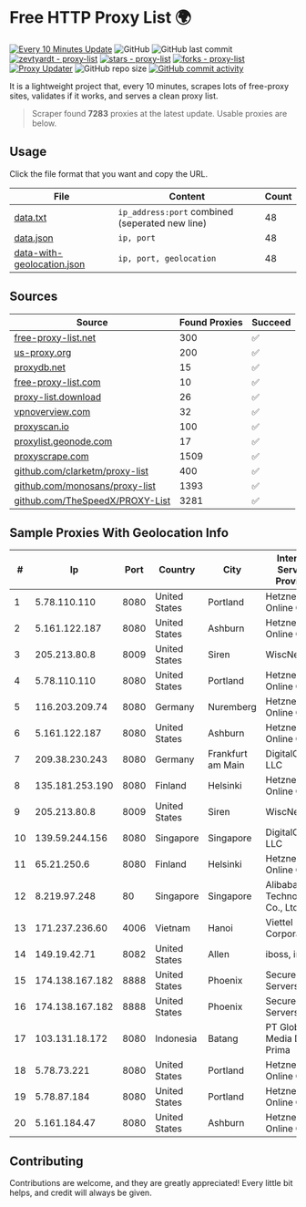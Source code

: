 
# Free HTTP Proxy List 🌍

[![Every 10 Minutes Update](https://github.com/mertguvencli/http-proxy-list/actions/workflows/main.yml/badge.svg?branch=main)](https://github.com/mertguvencli/http-proxy-list/actions/workflows/main.yml)
![GitHub](https://img.shields.io/github/license/mertguvencli/http-proxy-list)
![GitHub last commit](https://img.shields.io/github/last-commit/mertguvencli/http-proxy-list)
[![zevtyardt - proxy-list](https://img.shields.io/static/v1?label=zevtyardt&message=proxy-list&color=blue&logo=github)](https://github.com/zevtyardt/proxy-list "Go to GitHub repo")
[![stars - proxy-list](https://img.shields.io/github/stars/zevtyardt/proxy-list?style=social)](https://github.com/zevtyardt/proxy-list)
[![forks - proxy-list](https://img.shields.io/github/forks/zevtyardt/proxy-list?style=social)](https://github.com/zevtyardt/proxy-list)
[![Proxy Updater](https://github.com/zevtyardt/proxy-list/workflows/Proxy%20Updater/badge.svg)](https://github.com/zevtyardt/proxy-list/actions?query=workflow:"Proxy+Updater")
![GitHub repo size](https://img.shields.io/github/repo-size/zevtyardt/proxy-list)
[![GitHub commit activity](https://img.shields.io/github/commit-activity/m/zevtyardt/proxy-list?logo=commits)](https://github.com/zevtyardt/proxy-list/commits/main)

It is a lightweight project that, every 10 minutes, scrapes lots of free-proxy sites, validates if it works, and serves a clean proxy list.

> Scraper found **7283** proxies at the latest update. Usable proxies are below.

## Usage

Click the file format that you want and copy the URL.

|File|Content|Count|
|----|-------|-----|
|[data.txt](https://raw.githubusercontent.com/mertguvencli/http-proxy-list/main/proxy-list/data.txt)|`ip_address:port` combined (seperated new line)|48|
|[data.json](https://raw.githubusercontent.com/mertguvencli/http-proxy-list/main/proxy-list/data.json)|`ip, port`|48|
|[data-with-geolocation.json](https://raw.githubusercontent.com/mertguvencli/http-proxy-list/main/proxy-list/data-with-geolocation.json)|`ip, port, geolocation`|48|

## Sources

|Source|Found Proxies|Succeed|
|------|-------------|-------|
|[free-proxy-list.net](https://free-proxy-list.net)|300|✅|
|[us-proxy.org](https://www.us-proxy.org)|200|✅|
|[proxydb.net](http://proxydb.net)|15|✅|
|[free-proxy-list.com](https://free-proxy-list.com/?page=&port=&type%5B%5D=http&type%5B%5D=https&up_time=0&search=Search)|10|✅|
|[proxy-list.download](https://www.proxy-list.download/HTTP)|26|✅|
|[vpnoverview.com](https://vpnoverview.com/privacy/anonymous-browsing/free-proxy-servers)|32|✅|
|[proxyscan.io](https://www.proxyscan.io)|100|✅|
|[proxylist.geonode.com](https://proxylist.geonode.com/api/proxy-list?limit=300&page=1&sort_by=lastChecked&sort_type=desc&protocols=http,https)|17|✅|
|[proxyscrape.com](https://api.proxyscrape.com/v2/?request=displayproxies&protocol=http&timeout=10000&country=all&ssl=all&anonymity=all)|1509|✅|
|[github.com/clarketm/proxy-list](https://raw.githubusercontent.com/clarketm/proxy-list/master/proxy-list-raw.txt)|400|✅|
|[github.com/monosans/proxy-list](https://raw.githubusercontent.com/monosans/proxy-list/main/proxies/http.txt)|1393|✅|
|[github.com/TheSpeedX/PROXY-List](https://raw.githubusercontent.com/TheSpeedX/PROXY-List/master/http.txt)|3281|✅|


## Sample Proxies With Geolocation Info

|#|Ip|Port|Country|City|Internet Service Provider|
|-|--|----|-------|----|-------------------------|
|1|5.78.110.110|8080|United States|Portland|Hetzner Online GmbH|
|2|5.161.122.187|8080|United States|Ashburn|Hetzner Online GmbH|
|3|205.213.80.8|8009|United States|Siren|WiscNet|
|4|5.78.110.110|8080|United States|Portland|Hetzner Online GmbH|
|5|116.203.209.74|8080|Germany|Nuremberg|Hetzner Online GmbH|
|6|5.161.122.187|8080|United States|Ashburn|Hetzner Online GmbH|
|7|209.38.230.243|8080|Germany|Frankfurt am Main|DigitalOcean, LLC|
|8|135.181.253.190|8080|Finland|Helsinki|Hetzner Online GmbH|
|9|205.213.80.8|8009|United States|Siren|WiscNet|
|10|139.59.244.156|8080|Singapore|Singapore|DigitalOcean, LLC|
|11|65.21.250.6|8080|Finland|Helsinki|Hetzner Online GmbH|
|12|8.219.97.248|80|Singapore|Singapore|Alibaba (US) Technology Co., Ltd.|
|13|171.237.236.60|4006|Vietnam|Hanoi|Viettel Corporation|
|14|149.19.42.71|8082|United States|Allen|iboss, inc|
|15|174.138.167.182|8888|United States|Phoenix|Secured Servers LLC|
|16|174.138.167.182|8888|United States|Phoenix|Secured Servers LLC|
|17|103.131.18.172|8080|Indonesia|Batang|PT Global Media Data Prima|
|18|5.78.73.221|8080|United States|Portland|Hetzner Online GmbH|
|19|5.78.87.184|8080|United States|Portland|Hetzner Online GmbH|
|20|5.161.184.47|8080|United States|Ashburn|Hetzner Online GmbH|



## Contributing

Contributions are welcome, and they are greatly appreciated! Every
little bit helps, and credit will always be given.

